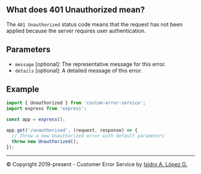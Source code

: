 ## What does 401 Unauthorized mean?

The `401 Unauthorized` status code means that the request has not been applied because the server requires user authentication.

## Parameters

- `message` [optional]: The representative message for this error.
- `details` [optional]: A detailed message of this error.

## Example

```javascript
import { Unauthorized } from 'custom-error-service';
import express from 'express';

const app = express();

app.get('/unauthorized', (request, response) => {
  // Throw a new Unauthorized error with default parameters
  throw new Unauthorized();
});
```

---

&copy; Copyright 2019-present - Customer Error Service by [Isidro A. López G.](https://ialopezg.com/)
